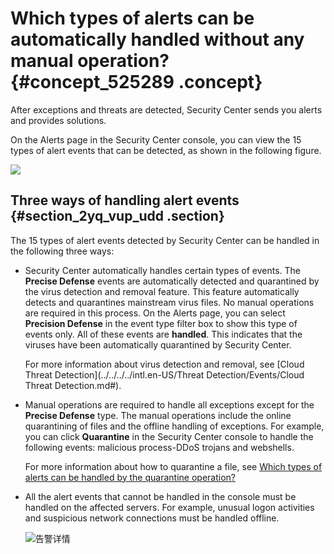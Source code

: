 # Which types of alerts can be automatically handled without any manual operation? {#concept_525289 .concept}

After exceptions and threats are detected, Security Center sends you alerts and provides solutions.

On the Alerts page in the Security Center console, you can view the 15 types of alert events that can be detected, as shown in the following figure.

![](http://static-aliyun-doc.oss-cn-hangzhou.aliyuncs.com/assets/img/422588/156750331348802_en-US.png)

## Three ways of handling alert events {#section_2yq_vup_udd .section}

The 15 types of alert events detected by Security Center can be handled in the following three ways:

-   Security Center automatically handles certain types of events. The **Precise Defense** events are automatically detected and quarantined by the virus detection and removal feature. This feature automatically detects and quarantines mainstream virus files. No manual operations are required in this process. On the Alerts page, you can select **Precision Defense** in the event type filter box to show this type of events only. All of these events are **handled**. This indicates that the viruses have been automatically quarantined by Security Center.

    For more information about virus detection and removal, see [Cloud Threat Detection](../../../../intl.en-US/Threat Detection/Events/Cloud Threat Detection.md#).

-   Manual operations are required to handle all exceptions except for the **Precise Defense** type. The manual operations include the online quarantining of files and the offline handling of exceptions. For example, you can click **Quarantine** in the Security Center console to handle the following events: malicious process-DDoS trojans and webshells.

    For more information about how to quarantine a file, see [Which types of alerts can be handled by the quarantine operation?](intl.en-US/.md#)

-   All the alert events that cannot be handled in the console must be handled on the affected servers. For example, unusual logon activities and suspicious network connections must be handled offline.

    ![告警详情](http://static-aliyun-doc.oss-cn-hangzhou.aliyuncs.com/assets/img/422588/156750331448803_en-US.png)


